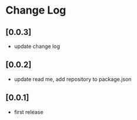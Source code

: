 # Change Log

## [0.0.3]
- update change log

## [0.0.2]
- update read me, add repository to package.json

## [0.0.1]
- first release